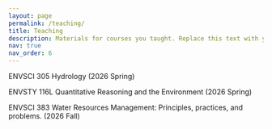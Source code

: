 ```yaml
---
layout: page
permalink: /teaching/
title: Teaching
description: Materials for courses you taught. Replace this text with your description.
nav: true
nav_order: 6
---
```


ENVSCI 305 Hydrology (2026 Spring)

ENVSTY 116L Quantitative Reasoning and the Environment (2026 Spring)

ENVSCI 383 Water Resources Management: Principles, practices, and problems. (2026 Fall)


